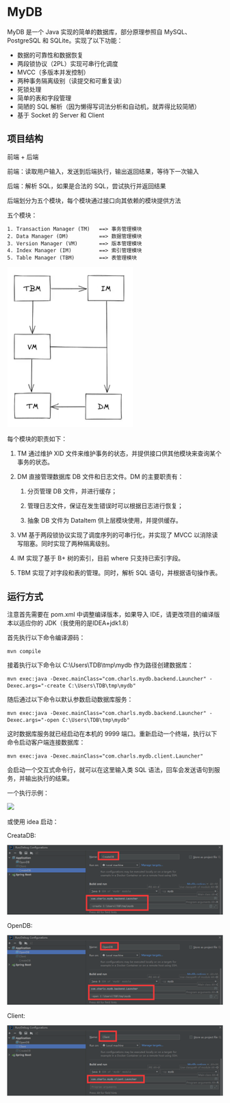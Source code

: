 # MyDB

MyDB 是一个 Java 实现的简单的数据库，部分原理参照自 MySQL、PostgreSQL 和 SQLite。实现了以下功能：

- 数据的可靠性和数据恢复
- 两段锁协议（2PL）实现可串行化调度
- MVCC（多版本并发控制）
- 两种事务隔离级别（读提交和可重复读）
- 死锁处理
- 简单的表和字段管理
- 简陋的 SQL 解析（因为懒得写词法分析和自动机，就弄得比较简陋）
- 基于 Socket 的 Server 和 Client

## 项目结构
前端 + 后端 

前端：读取用户输入，发送到后端执行，输出返回结果，等待下一次输入 

后端：解析 SQL，如果是合法的 SQL，尝试执行并返回结果

后端划分为五个模块，每个模块通过接口向其依赖的模块提供方法 

五个模块：

```txt
1. Transaction Manager (TM)   ==> 事务管理模块
2. Data Manager (DM)          ==> 数据管理模块
3. Version Manager (VM)       ==> 版本管理模块
4. Index Manager (IM)         ==> 索引管理模块
5. Table Manager (TBM)        ==> 表管理模块
```
![img_3.png](img_3.png)

每个模块的职责如下：

1. TM 通过维护 XID 文件来维护事务的状态，并提供接口供其他模块来查询某个事务的状态。

2. DM 直接管理数据库 DB 文件和日志文件。DM 的主要职责有：

    1) 分页管理 DB 文件，并进行缓存；

    2) 管理日志文件，保证在发生错误时可以根据日志进行恢复；

    3) 抽象 DB 文件为 DataItem 供上层模块使用，并提供缓存。

3. VM 基于两段锁协议实现了调度序列的可串行化，并实现了 MVCC 以消除读写阻塞。同时实现了两种隔离级别。

4. IM 实现了基于 B+ 树的索引，目前 where 只支持已索引字段。

5. TBM 实现了对字段和表的管理。同时，解析 SQL 语句，并根据语句操作表。

## 运行方式

注意首先需要在 pom.xml 中调整编译版本，如果导入 IDE，请更改项目的编译版本以适应你的 JDK（我使用的是IDEA+jdk1.8）

首先执行以下命令编译源码：

```shell
mvn compile
```

接着执行以下命令以 C:\Users\TDB\tmp\mydb 作为路径创建数据库：

```shell
mvn exec:java -Dexec.mainClass="com.charls.mydb.backend.Launcher" -Dexec.args="-create C:\Users\TDB\tmp\mydb"
```

随后通过以下命令以默认参数启动数据库服务：

```shell
mvn exec:java -Dexec.mainClass="com.charls.mydb.backend.Launcher" -Dexec.args="-open C:\Users\TDB\tmp\mydb"
```

这时数据库服务就已经启动在本机的 9999 端口。重新启动一个终端，执行以下命令启动客户端连接数据库：

```shell
mvn exec:java -Dexec.mainClass="com.charls.mydb.client.Launcher"
```

会启动一个交互式命令行，就可以在这里输入类 SQL 语法，回车会发送语句到服务，并输出执行的结果。

一个执行示例：

![](https://s3.bmp.ovh/imgs/2021/11/2749906870276904.png)

或使用 idea 启动：

CreataDB:

![img.png](img.png)

OpenDB:

![img_1.png](img_1.png)

Client:

![img_2.png](img_2.png)
